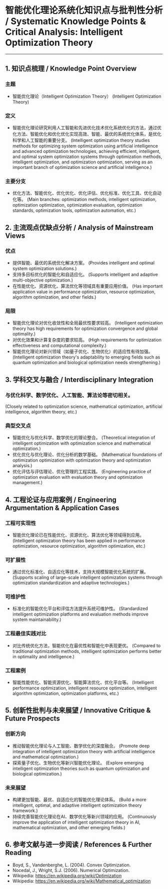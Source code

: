 # 智能优化理论系统化知识点与批判性分析 / Systematic Knowledge Points & Critical Analysis: Intelligent Optimization Theory

---

## 1. 知识点梳理 / Knowledge Point Overview

### 主题
- 智能优化理论（Intelligent Optimization Theory）
  (Intelligent Optimization Theory)

### 定义
- 智能优化理论研究利用人工智能和先进优化技术优化系统优化的方法，通过优化方法、智能优化和优化优化实现高效、智能、最优的系统优化体系，是优化科学和人工智能的重要分支。
  (Intelligent optimization theory studies methods for optimizing system optimization using artificial intelligence and advanced optimization technologies, achieving efficient, intelligent, and optimal system optimization systems through optimization methods, intelligent optimization, and optimization optimization, serving as an important branch of optimization science and artificial intelligence.)

### 主要分支
- 优化方法、智能优化、优化优化、优化评估、优化标准、优化工具、优化自动化等。
  (Main branches: optimization methods, intelligent optimization, optimization optimization, optimization evaluation, optimization standards, optimization tools, optimization automation, etc.)

## 2. 主流观点优缺点分析 / Analysis of Mainstream Views

### 优点
- 提供智能、最优的系统优化解决方案。
  (Provides intelligent and optimal system optimization solutions.)
- 支持多目标优化的智能化和自适应化。
  (Supports intelligent and adaptive multi-objective optimization.)
- 在性能优化、资源优化、算法优化等领域具有重要应用价值。
  (Has important application value in performance optimization, resource optimization, algorithm optimization, and other fields.)

### 局限
- 智能优化理论对优化收敛性和全局最优性要求较高。
  (Intelligent optimization theory has high requirements for optimization convergence and global optimality.)
- 对优化效果和计算复杂度的要求较高。
  (High requirements for optimization effectiveness and computational complexity.)
- 智能优化理论对新兴领域（如量子优化、生物优化）的适应性有待加强。
  (Intelligent optimization theory's adaptability to emerging fields such as quantum optimization and biological optimization needs strengthening.)

## 3. 学科交叉与融合 / Interdisciplinary Integration

### 与优化科学、数学优化、人工智能、算法论等密切相关。
  (Closely related to optimization science, mathematical optimization, artificial intelligence, algorithm theory, etc.)

### 典型交叉点
- 智能优化与优化科学、数学优化的理论整合。
  (Theoretical integration of intelligent optimization with optimization science and mathematical optimization.)
- 优化优化与优化理论、优化分析的数学基础。
  (Mathematical foundations of optimization optimization with optimization theory and optimization analysis.)
- 优化评估与评估理论、优化管理的工程实践。
  (Engineering practice of optimization evaluation with evaluation theory and optimization management.)

## 4. 工程论证与应用案例 / Engineering Argumentation & Application Cases

### 工程可实现性
- 智能优化理论已在性能优化、资源优化、算法优化等领域得到应用。
  (Intelligent optimization theory has been applied in performance optimization, resource optimization, algorithm optimization, etc.)

### 可扩展性
- 通过优化标准化、自适应化等技术，支持大规模智能优化系统的扩展。
  (Supports scaling of large-scale intelligent optimization systems through optimization standardization and adaptive technologies.)

### 可维护性
- 标准化的智能优化平台和评估方法提升系统可维护性。
  (Standardized intelligent optimization platforms and evaluation methods improve system maintainability.)

### 工程最佳实践对比
- 对比传统优化方法，智能优化在最优性和智能化中表现更优。
  (Compared to traditional optimization methods, intelligent optimization performs better in optimality and intelligence.)

### 工程案例
- 智能性能优化、智能资源优化、智能算法优化、优化平台等。
  (Intelligent performance optimization, intelligent resource optimization, intelligent algorithm optimization, optimization platforms, etc.)

## 5. 创新性批判与未来展望 / Innovative Critique & Future Prospects

### 创新方向
- 推动智能优化理论与人工智能、数学优化的深度融合。
  (Promote deep integration of intelligent optimization theory with artificial intelligence and mathematical optimization.)
- 探索量子优化、生物优化等新兴智能优化理论。
  (Explore emerging intelligent optimization theories such as quantum optimization and biological optimization.)

### 未来展望
- 构建更加智能、最优、自适应化的智能优化理论体系。
  (Build a more intelligent, optimal, and adaptive intelligent optimization theory framework.)
- 持续完善智能优化理论在AI、数学优化等新兴领域的应用。
  (Continuously improve the application of intelligent optimization theory in AI, mathematical optimization, and other emerging fields.)

## 6. 参考文献与进一步阅读 / References & Further Reading

- Boyd, S., Vandenberghe, L. (2004). Convex Optimization.
- Nocedal, J., Wright, S.J. (2006). Numerical Optimization.
- Wikipedia: <https://en.wikipedia.org/wiki/Optimization>
- Wikipedia: <https://en.wikipedia.org/wiki/Mathematical_optimization> 